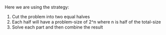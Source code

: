 Here we are using the strategy:
1. Cut the problem into two equal halves
2. Each half will have a problem-size of 2^n where n is half of the total-size
3. Solve each part and then combine the result
​